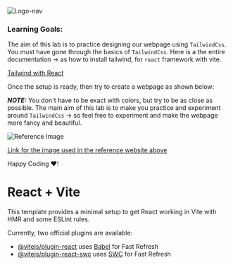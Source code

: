 ![Logo-nav](https://s3.ap-south-1.amazonaws.com/kalvi-education.github.io/front-end-web-development/Kalvium-Logo.png)


### Learning Goals:

The aim of this lab is to practice designing our webpage using `TailwindCss`.
You must have gone through the basics of `TailwindCss`. Here is a the entire documentation -> as how to install tailwind, for `react` framework with vite. 

[Tailwind with React](https://tailwindcss.com/docs/guides/vite)

Once the setup is ready, then try to create a webpage as shown below:

***NOTE:*** You don't have to be exact with colors, but try to be as close as possible. The main aim of this lab is to make you practice and experiment around `TailwindCss` -> so feel free to experiment and make the webpage more fancy and beautiful.

![Reference Image](https://s3.ap-south-1.amazonaws.com/kalvi-education.github.io/front-end-web-development/tailwindcss-react.png)

[Link for the image used in the reference website above](https://s3.ap-south-1.amazonaws.com/kalvi-education.github.io/front-end-web-development/Kalvium-Logo.png)

Happy Coding ❤️!


# React + Vite

This template provides a minimal setup to get React working in Vite with HMR and some ESLint rules.

Currently, two official plugins are available:

- [@vitejs/plugin-react](https://github.com/vitejs/vite-plugin-react/blob/main/packages/plugin-react/README.md) uses [Babel](https://babeljs.io/) for Fast Refresh
- [@vitejs/plugin-react-swc](https://github.com/vitejs/vite-plugin-react-swc) uses [SWC](https://swc.rs/) for Fast Refresh
